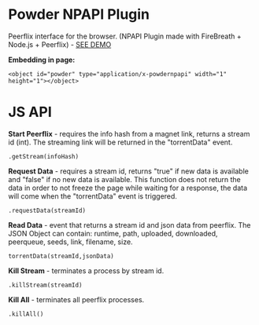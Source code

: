 # Powder NPAPI Plugin
Peerflix interface for the browser. (NPAPI Plugin made with FireBreath + Node.js + Peerflix) - [SEE DEMO](http://jaruba.github.io/PowderNPAPI/)

**Embedding in page:**

    <object id="powder" type="application/x-powdernpapi" width="1" height="1"></object>


JS API
==============

**Start Peerflix** - requires the info hash from a magnet link, returns a stream id (int). The streaming link will be returned in the "torrentData" event.

    .getStream(infoHash)

**Request Data** - requires a stream id, returns "true" if new data is available and "false" if no new data is available. This function does not return the data in order to not freeze the page while waiting for a response, the data will come when the "torrentData" event is triggered.

    .requestData(streamId)

**Read Data** - event that returns a stream id and json data from peerflix. The JSON Object can contain: runtime, path, uploaded, downloaded, peerqueue, seeds, link, filename, size.

    torrentData(streamId,jsonData)

**Kill Stream** - terminates a process by stream id.

    .killStream(streamId)

**Kill All** - terminates all peerflix processes.

    .killAll()
